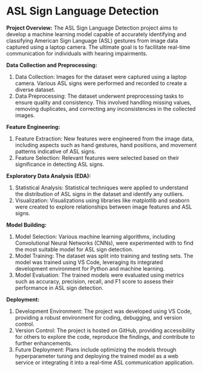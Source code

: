 # ASL Sign Language Detection

**Project Overview:**
The ASL Sign Language Detection project aims to develop a machine learning model capable of accurately identifying and classifying American Sign Language (ASL) gestures from image data captured using a laptop camera. The ultimate goal is to facilitate real-time communication for individuals with hearing impairments.

**Data Collection and Preprocessing:**
1. Data Collection: Images for the dataset were captured using a laptop camera. Various ASL signs were performed and recorded to create a diverse dataset.
2. Data Preprocessing: The dataset underwent preprocessing tasks to ensure quality and consistency. This involved handling missing values, removing duplicates, and correcting any inconsistencies in the collected images.

**Feature Engineering:**
1. Feature Extraction: New features were engineered from the image data, including aspects such as hand gestures, hand positions, and movement patterns indicative of ASL signs.
2. Feature Selection: Relevant features were selected based on their significance in detecting ASL signs.

**Exploratory Data Analysis (EDA):**
1. Statistical Analysis: Statistical techniques were applied to understand the distribution of ASL signs in the dataset and identify any outliers.
2. Visualization: Visualizations using libraries like matplotlib and seaborn were created to explore relationships between image features and ASL signs.

**Model Building:**
1. Model Selection: Various machine learning algorithms, including Convolutional Neural Networks (CNNs), were experimented with to find the most suitable model for ASL sign detection.
2. Model Training: The dataset was split into training and testing sets. The model was trained using VS Code, leveraging its integrated development environment for Python and machine learning.
3. Model Evaluation: The trained models were evaluated using metrics such as accuracy, precision, recall, and F1 score to assess their performance in ASL sign detection.

**Deployment:**
1. Development Environment: The project was developed using VS Code, providing a robust environment for coding, debugging, and version control.
2. Version Control: The project is hosted on GitHub, providing accessibility for others to explore the code, reproduce the findings, and contribute to further enhancements.
3. Future Deployment: Plans include optimizing the models through hyperparameter tuning and deploying the trained model as a web service or integrating it into a real-time ASL communication application.
